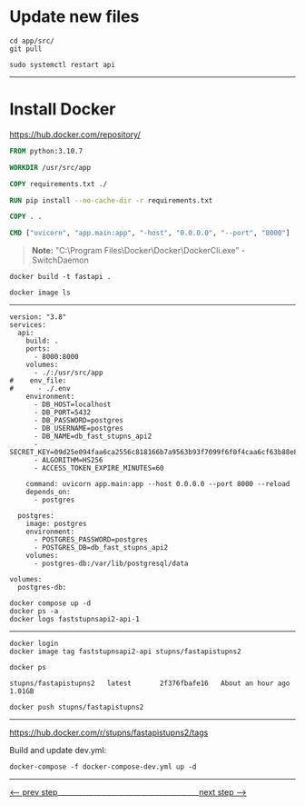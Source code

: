 # Update new files
```commandline
cd app/src/
git pull

sudo systemctl restart api
```
__________________
# Install Docker

https://hub.docker.com/repository/

```dockerfile
FROM python:3.10.7

WORKDIR /usr/src/app

COPY requirements.txt ./

RUN pip install --no-cache-dir -r requirements.txt

COPY . .

CMD ["uvicorn", "app.main:app", "-host", "0.0.0.0", "--port", "8000"]
```

> __Note:__ "C:\Program Files\Docker\Docker\DockerCli.exe" -SwitchDaemon

```commandline
docker build -t fastapi .

docker image ls
```

___

```docker
version: "3.8"
services:
  api:
    build: .
    ports:
      - 8000:8000
    volumes:
      - ./:/usr/src/app
#    env_file:
#      - ./.env
    environment:
      - DB_HOST=localhost
      - DB_PORT=5432
      - DB_PASSWORD=postgres
      - DB_USERNAME=postgres
      - DB_NAME=db_fast_stupns_api2
      - SECRET_KEY=09d25e094faa6ca2556c818166b7a9563b93f7099f6f0f4caa6cf63b88e8d3e7
      - ALGORITHM=HS256
      - ACCESS_TOKEN_EXPIRE_MINUTES=60

    command: uvicorn app.main:app --host 0.0.0.0 --port 8000 --reload
    depends_on:
      - postgres

  postgres:
    image: postgres
    environment:
      - POSTGRES_PASSWORD=postgres
      - POSTGRES_DB=db_fast_stupns_api2
    volumes:
      - postgres-db:/var/lib/postgresql/data

volumes:
  postgres-db:
```

```commandline
docker compose up -d
docker ps -a
docker logs faststupnsapi2-api-1
```
_____________________

```commandline
docker login
docker image tag faststupnsapi2-api stupns/fastapistupns2

docker ps
```

```text
stupns/fastapistupns2   latest       2f376fbafe16   About an hour ago   1.01GB

```
```commandline
docker push stupns/fastapistupns2 
```
____
https://hub.docker.com/r/stupns/fastapistupns2/tags

Build and update dev.yml:

```commandline
docker-compose -f docker-compose-dev.yml up -d 
```

___
[<-- prev step](SSL_README.md)_______________________________________[next step -->](TESTS_USERS_README.md)